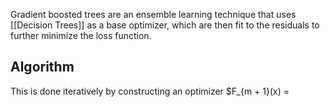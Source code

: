 Gradient boosted trees are an ensemble learning technique that uses [[Decision Trees]] as a base optimizer, which are then fit to the residuals to further minimize the loss function.

## Algorithm 
This is done iteratively by constructing an optimizer $F_{m + 1}(x) =  
